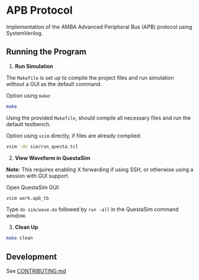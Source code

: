 # APB Protocol

Implementation of the AMBA Advanced Peripheral Bus (APB) protocol using SystemVerilog.

## Running the Program

1. **Run Simulation**

The `Makefile` is set up to compile the project files and run simulation without a GUI as the default command.

Option using `make`:
```sh
make
```
Using the provided `Makefile`, should compile all necessary files and run the default testbench.

Option using `vsim` directly, if files are already compiled:
```sh
vsim -do sim/run_questa.tcl
```

2. **View Waveform in QuestaSim**

**Note:** This requires enabling X forwarding if using SSH, or otherwise using a session with GUI support.

Open QuestaSim GUI:
```sh
vsim work.apb_tb
```

Type `do sim/wave.do` followed by `run -all` in the QuestaSim command window.

3. **Clean Up**
```sh
make clean
```

## Development

See [CONTRIBUTING.md](docs/CONTRIBUTING.md)
